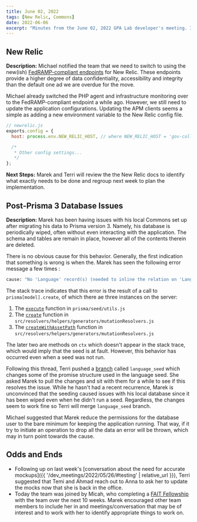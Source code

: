 ```yaml
---
title: June 02, 2022
tags: [New Relic, Commons]
date: 2022-06-06
excerpt: "Minutes from the June 02, 2022 GPA Lab developer's meeting. In which we discuss Commons."
---
```


## New Relic

**Description:** Michael notified the team that we need to switch to using the new(ish) [FedRAMP-compliant endpoints](https://docs.newrelic.com/docs/security/security-privacy/compliance/fedramp-compliant-endpoints/) for New Relic. These endpoints provide a higher degree of data confidentiality, accessibility and integrity than the default one ad we are overdue for the move.

Michael already switched the PHP agent and infrastructure monitoring over to the FedRAMP-compliant endpoint a while ago. However, we still need to update the application configurations. Updating the APM clients seems a simple as adding a new environment variable to the New Relic config file.

```js
// newrelic.js
exports.config = {
  host: process.env.NEW_RELIC_HOST, // where NEW_RELIC_HOST = 'gov-collector.newrelic.com'

  /*
   * Other config settings...
   */
};
```

**Next Steps:** Marek and Terri will review the the New Relic docs to identify what exactly needs to be done and regroup next week to plan the implementation.

## Post-Prisma 3 Database Issues

**Description:** Marek has been having issues with his local Commons set up after migrating his data to Prisma version 3. Namely, his database is periodically wiped, often without even interacting with the application. The schema and tables are remain in place, however all of the contents therein are deleted.

There is no obvious cause for this behavior. Generally, the first indication that something is wrong is when the. Marek has seen the following error message a few times :

```bash
cause: "No 'Language' record(s) (needed to inline the relation on 'LanguageTranslation' record(s)) was found for a nested connect on one-to-many relation 'LanguageToLanguageTranslation'."
```

The stack trace indicates that this error is the result of a call to `prisma[model].create`, of which there ae three instances on the server:

1. The [`execute`](https://github.com/IIP-Design/content-commons-server/blob/develop/prisma/seed/utils.js#L72) function in `prisma/seed/utils.js`
1. The [`create`](https://github.com/IIP-Design/content-commons-server/blob/develop/src/resolvers/helpers/generators/mutationResolvers.js#L45) function in `src/resolvers/helpers/generators/mutationResolvers.js`
1. The [`createWithAssetPath`](https://github.com/IIP-Design/content-commons-server/blob/develop/src/resolvers/helpers/generators/mutationResolvers.js#L15) function in `src/resolvers/helpers/generators/mutationResolvers.js`

The later two are methods on `ctx` which doesn't appear in the stack trace, which would imply that the seed is at fault. However, this behavior has occurred even when a seed was not run.

Following this thread, Terri pushed a [branch](https://github.com/IIP-Design/content-commons-server/pull/129) called `language_seed` which changes some of the promise structure used in the language seed. She asked Marek to pull the changes and sit with them for a while to see if this resolves the issue. While he hasn't had a recent recurrence, Marek is unconvinced that the seeding caused issues with his local database since it has been wiped even when he didn't run a seed. Regardless, the changes seem to work fine so Terri will merge `language_seed` branch.

Michael suggested that Marek reduce the permissions for the database user to the bare minimum for keeping the application running. That way, if it try to initiate an operation to drop all the data an error will be thrown, which may in turn point towards the cause.

## Odds and Ends

- Following up on last week's [conversation about the need for accurate mockups]({{ '/dev_meetings/2022/05/26/#testing' | relative_url }}), Terri suggested that Temi and Ahmad reach out to Anna to ask her to update the mocks now that she is back in the office.
- Today the team was joined by Micah, who completing a [FAIT Fellowship](https://www.faitfellowship.org/) with the team over the next 10 weeks. Marek encouraged other team members to include her in and meetings/conversation that may be of interest and to work with her to identify appropriate things to work on.

